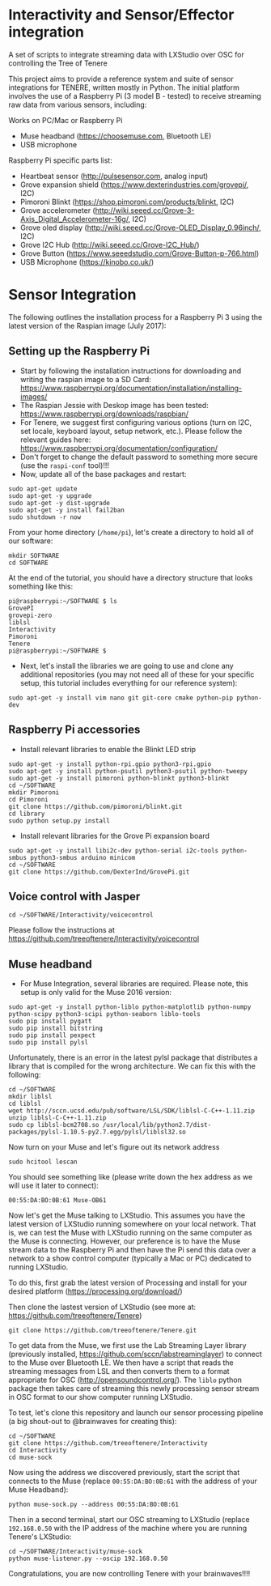 # Interactivity and Sensor/Effector integration 
A set of scripts to integrate streaming data with LXStudio over OSC for controlling the Tree of Tenere


This project aims to provide a reference system and suite of sensor integrations for TENERE,  written mostly in Python.  The initial platform involves the use of a Raspberry Pi (3 model B - tested) to receive streaming raw data from various sensors, including:

Works on PC/Mac or Raspberry Pi
* Muse headband (https://choosemuse.com, Bluetooth LE)
* USB microphone


Raspberry Pi specific parts list:
* Heartbeat sensor (http://pulsesensor.com, analog input)
* Grove expansion shield (https://www.dexterindustries.com/grovepi/, I2C)
* Pimoroni Blinkt (https://shop.pimoroni.com/products/blinkt, I2C)
* Grove accelerometer (http://wiki.seeed.cc/Grove-3-Axis_Digital_Accelerometer-16g/, I2C)
* Grove oled display (http://wiki.seeed.cc/Grove-OLED_Display_0.96inch/, I2C)
* Grove I2C Hub (http://wiki.seeed.cc/Grove-I2C_Hub/)
* Grove Button (https://www.seeedstudio.com/Grove-Button-p-766.html)
* USB Microphone (https://kinobo.co.uk/)


# Sensor Integration
The following outlines the installation process for a Raspberry Pi 3 using the latest version of the Raspian image (July 2017):

## Setting up the Raspberry Pi

* Start by following the installation instructions for downloading and writing the raspian image to a SD Card: https://www.raspberrypi.org/documentation/installation/installing-images/
* The Raspian Jessie with Deskop image has been tested: https://www.raspberrypi.org/downloads/raspbian/
* For Tenere, we suggest first configuring various options (turn on I2C, set locale, keyboard layout, setup network, etc.).  Please follow the relevant guides here: https://www.raspberrypi.org/documentation/configuration/
* Don't forget to change the default password to something more secure (use the `raspi-conf` tool)!!!
* Now, update all of the base packages and restart:

```
sudo apt-get update
sudo apt-get -y upgrade
sudo apt-get -y dist-upgrade
sudo apt-get -y install fail2ban
sudo shutdown -r now
```

From your home directory (`/home/pi`), let's create a directory to hold all of our software:
```
mkdir SOFTWARE
cd SOFTWARE
```

At the end of the tutorial, you should have a directory structure that looks something like this:
```
pi@raspberrypi:~/SOFTWARE $ ls
GrovePI
grovepi-zero
liblsl
Interactivity
Pimoroni
Tenere
pi@raspberrypi:~/SOFTWARE $
```

* Next, let's install the libraries we are going to use and clone any additional repositories (you may not need all of these for your specific setup, this tutorial includes everything for our reference system):

```
sudo apt-get -y install vim nano git git-core cmake python-pip python-dev
```

## Raspberry Pi accessories

* Install relevant libraries to enable the Blinkt LED strip
```
sudo apt-get -y install python-rpi.gpio python3-rpi.gpio
sudo apt-get -y install python-psutil python3-psutil python-tweepy
sudo apt-get -y install pimoroni python-blinkt python3-blinkt
cd ~/SOFTWARE
mkdir Pimoroni
cd Pimoroni
git clone https://github.com/pimoroni/blinkt.git
cd library
sudo python setup.py install
```

* Install relevant libraries for the Grove Pi expansion board
```
sudo apt-get -y install libi2c-dev python-serial i2c-tools python-smbus python3-smbus arduino minicom
cd ~/SOFTWARE
git clone https://github.com/DexterInd/GrovePi.git
```

## Voice control with Jasper
```
cd ~/SOFTWARE/Interactivity/voicecontrol
```
Please follow the instructions at https://github.com/treeoftenere/Interactivity/voicecontrol


## Muse headband 

* For Muse Integration, several libraries are required.  Please note, this setup is only valid for the Muse 2016 version:
```
sudo apt-get -y install python-liblo python-matplotlib python-numpy python-scipy python3-scipi python-seaborn liblo-tools
sudo pip install pygatt 
sudo pip install bitstring 
sudo pip install pexpect 
sudo pip install pylsl 
```

Unfortunately, there is an error in the latest pylsl package that distributes a library that is compiled for the wrong architecture.  We can fix this with the following:

```
cd ~/SOFTWARE
mkdir liblsl
cd liblsl
wget http://sccn.ucsd.edu/pub/software/LSL/SDK/liblsl-C-C++-1.11.zip
unzip liblsl-C-C++-1.11.zip
sudo cp liblsl-bcm2708.so /usr/local/lib/python2.7/dist-packages/pylsl-1.10.5-py2.7.egg/pylsl/liblsl32.so
```

Now turn on your Muse and let's figure out its network address
```
sudo hcitool lescan
```

You should see something like (please write down the hex address as we will use it later to connect):
```
00:55:DA:BO:0B:61 Muse-OB61
```

Now let's get the Muse talking to LXStudio.  This assumes you have the latest version of LXStudio running somewhere on your local network.  That is, we can test the Muse with LXStudio running on the same computer as the Muse is connecting.  However, our preference is to have the Muse stream data to the Raspberry Pi and then have the Pi send this data over a network to a show control computer (typically a Mac or PC) dedicated to running LXStudio. 

To do this, first grab the latest version of Processing and install for your desired platform (https://processing.org/download/) 

Then clone the lastest version of LXStudio (see more at: https://github.com/treeoftenere/Tenere)
```
git clone https://github.com/treeoftenere/Tenere.git
```

To get data from the Muse, we first use the Lab Streaming Layer library (previously installed, https://github.com/sccn/labstreaminglayer) to connect to the Muse over Bluetooth LE.  We then have a script that reads the streaming messages from LSL and then converts them to a format appropriate for OSC (http://opensoundcontrol.org/).  The `liblo` python package then takes care of streaming this newly processing sensor stream in OSC format to our show computer running LXStudio.

To test, let's clone this repository and launch our sensor processing pipeline (a big shout-out to @brainwaves for creating this):
```
cd ~/SOFTWARE
git clone https://github.com/treeoftenere/Interactivity
cd Interactivity
cd muse-sock
```

Now using the address we discovered previously, start the script that connects to the Muse (replace `00:55:DA:BO:0B:61` with the address of your Muse Headband):
```
python muse-sock.py --address 00:55:DA:BO:0B:61
```

Then in a second terminal, start our OSC streaming to LXStudio (replace `192.168.0.50` with the IP address of the machine where you are running Tenere's LXStudio:
```
cd ~/SOFTWARE/Interactivity/muse-sock
python muse-listener.py --oscip 192.168.0.50
```

Congratulations, you are now controlling Tenere with your brainwaves!!!!
